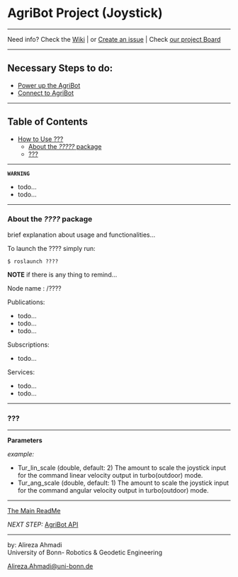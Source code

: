 # AgriBot Project (Joystick)

<!-- <div align="center">
	<img src="/doc/images/joystick_top.png" alt="JoystickTop" width="450" title="JoystickTop"/>
</div> -->

---

Need info? Check the [Wiki](https://github.com/PRBonn/Agribot/wikis)
 | or [Create an issue](https://github.com/PRBonn/Agribot/issues/new)
 | Check [our project Board](https://github.com/PRBonn/Agribot/boards)
 
---

## **Necessary Steps to do**:
* [Power up the AgriBot](https://github.com/PRBonn/agribot/blob/master/doc/api/agribot_joystick.md#about-the-agribot_joy-package)
* [Connect to AgriBot](https://github.com/PRBonn/agribot/blob/master/doc/connect.md)

---

## Table of Contents
- [How to Use ???]()
  - [About the *?????* package]()
  - [???]()

---

**`WARNING`** 
- todo...
- todo...

---

### About the *????* package
brief explanation about usage and functionalities...


To launch the ???? simply run: 
```
$ roslaunch ????
```

**NOTE** if there is any thing to remind...

Node name : /????

Publications: 
 * todo...
 * todo...
 * todo...

Subscriptions: 
 * todo...

Services: 
 * todo...
 * todo...

---

### ???

--- 

**Parameters**

*example:*
* Tur_lin_scale (double, default: 2)
The amount to scale the joystick input for the command linear velocity output in turbo(outdoor) mode.
* Tur_ang_scale (double, default: 1)
The amount to scale the joystick input for the command angular velocity output in turbo(outdoor) mode.



--- 
[The Main ReadMe](https://github.com/PRBonn/agribot/blob/master/README.md)

*NEXT STEP:* 
[AgriBot API](https://github.com/PRBonn/agribot/blob/master/doc/api.md) 


--- 
 by: Alireza Ahmadi                                     
 University of Bonn- Robotics & Geodetic Engineering
 
 Alireza.Ahmadi@uni-bonn.de                             
 []()












